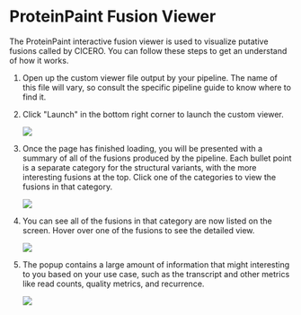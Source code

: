 # ProteinPaint Fusion Viewer

The ProteinPaint interactive fusion viewer is used to visualize putative
fusions called by CICERO. You can follow these steps to get an
understand of how it works.

1.  Open up the custom viewer file output by your pipeline. The name of
    this file will vary, so consult the specific pipeline guide to know
    where to find it.
2.  Click "Launch" in the bottom right corner to launch the custom
    viewer.

    ![](../../images/guides/visualizations/fusions_viewer_startup.png)

3.  Once the page has finished loading, you will be presented with a
    summary of all of the fusions produced by the pipeline. Each bullet
    point is a separate category for the structural variants, with the
    more interesting fusions at the top. Click one of the categories to
    view the fusions in that category.

    ![](../../images/guides/visualizations/fusions_click_hq.png)

4.  You can see all of the fusions in that category are now listed on
    the screen. Hover over one of the fusions to see the detailed view.

    ![](../../images/guides/visualizations/fusions_hover.png)

5.  The popup contains a large amount of information that might
    interesting to you based on your use case, such as the transcript
    and other metrics like read counts, quality metrics, and recurrence.

    ![](../../images/guides/visualizations/fusions_detail.png)
